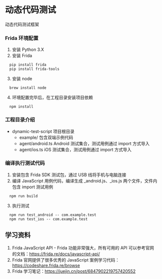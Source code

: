 # 动态代码测试
动态代码测试框架

### Frida 环境配置
1. 安装 Python 3.X 
2. 安装 Frida
``` 
  pip install frida
  pip install frida-tools 
```
3. 安装 node
``` 
  brew install node
```
4. 环境配置完毕后，在工程目录安装项目依赖
``` 
  npm install
```

### 工程目录介绍
- dynamic-test-script 项目根目录
  - example/ 包含双端示例代码
  - agent/android.ts Android 测试集合，测试用例通过 import 方式导入
  - agent/ios.ts iOS 测试集合，测试用例通过 import 方式导入

### 编译执行测试代码
1. 安装包含 Frida SDK 测试包，通过 USB 线将手机与电脑连接
2. 编译 JavaScript 用例代码，编译生成 _android.js、_ios.js 两个文件，文件内包含 import 测试用例
``` 
  npm run build
```
3. 执行测试
``` 
  npm run test_android -- com.example.test
  npm run test_ios -- com.example.test
```
## 学习资料
1. Frida JavaScript API - Frida 功能非常强大，所有可用的 API 可以参考官网的文档：https://frida.re/docs/javascript-api/ 
2. Frida 官网提供了很多优秀的 JavaScript 案例学习代码：https://codeshare.frida.re/browse
3. Frida 学习笔记：https://juejin.cn/post/6847902219757420552